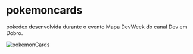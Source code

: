 # pokemoncards
pokedex desenvolvida durante o evento Mapa DevWeek do canal Dev em Dobro.

![pokemonCards](https://user-images.githubusercontent.com/100447560/174834402-7169bef7-af86-40ed-a865-111a74d084ee.png)
